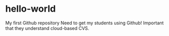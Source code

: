 # hello-world
My first Github repository
Need to get my students using Github! Important that they understand cloud-based CVS.
